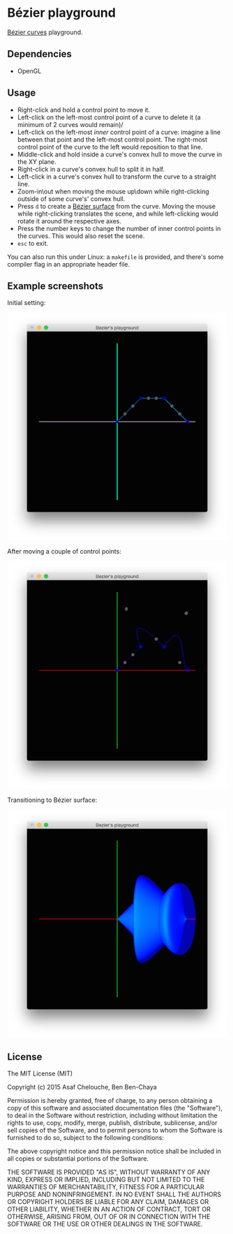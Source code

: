 # Bézier playground

[Bézier curves](https://en.wikipedia.org/wiki/B%C3%A9zier_curve) playground.

## Dependencies
* OpenGL

## Usage
* Right-click and hold a control point to move it.
* Left-click on the left-most control point of a curve to delete it (a minimum of 2 curves would remain)/
* Left-click on the left-most _inner_ control point of a curve: imagine a line between that point and the left-most control point. The right-most control point of the curve to the left would reposition to that line.
* Middle-click and hold inside a curve's convex hull to move the curve in the XY plane.
* Right-click in a curve's convex hull to split it in half.
* Left-click in a curve's convex hull to transform the curve to a straight line.
* Zoom-in\out when moving the mouse up\down while right-clicking outside of some curve's' convex hull.
* Press `d` to create a [Bézier surface](https://en.wikipedia.org/wiki/B%C3%A9zier_surface) from the curve. Moving the mouse while right-clicking translates the scene, and while left-clicking would rotate it around the respective axes.
* Press the number keys to change the number of inner control points in the curves. This would also reset the scene.
* `esc` to exit.

You can also run this under Linux: a `makefile` is provided, and there's some compiler flag in an appropriate header file.

## Example screenshots
Initial setting:

![image 1](https://github.com/Bbenchaya/Bezier_Playground/blob/master/image1.png)



After moving a couple of control points:

![image 2](https://github.com/Bbenchaya/Bezier_Playground/blob/master/image2.png)



Transitioning to Bézier surface:

![image 3](https://github.com/Bbenchaya/Bezier_Playground/blob/master/image3.png)

## License

The MIT License (MIT)

Copyright (c) 2015 Asaf Chelouche, Ben Ben-Chaya

Permission is hereby granted, free of charge, to any person obtaining a copy of this software and associated documentation files (the "Software"), to deal in the Software without restriction, including without limitation the rights to use, copy, modify, merge, publish, distribute, sublicense, and/or sell copies of the Software, and to permit persons to whom the Software is furnished to do so, subject to the following conditions:

The above copyright notice and this permission notice shall be included in all copies or substantial portions of the Software.

THE SOFTWARE IS PROVIDED "AS IS", WITHOUT WARRANTY OF ANY KIND, EXPRESS OR IMPLIED, INCLUDING BUT NOT LIMITED TO THE WARRANTIES OF MERCHANTABILITY, FITNESS FOR A PARTICULAR PURPOSE AND NONINFRINGEMENT. IN NO EVENT SHALL THE AUTHORS OR COPYRIGHT HOLDERS BE LIABLE FOR ANY CLAIM, DAMAGES OR OTHER LIABILITY, WHETHER IN AN ACTION OF CONTRACT, TORT OR OTHERWISE, ARISING FROM, OUT OF OR IN CONNECTION WITH THE SOFTWARE OR THE USE OR OTHER DEALINGS IN THE SOFTWARE.

